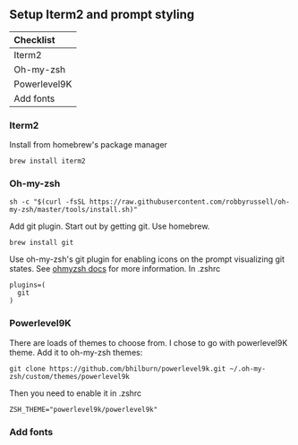 ## Setup Iterm2 and prompt styling 

|Checklist|
|:---|
|Iterm2|
|Oh-my-zsh|
|Powerlevel9K|
|Add fonts|

### Iterm2 
Install from homebrew's package manager
```
brew install iterm2
```

### Oh-my-zsh
```
sh -c "$(curl -fsSL https://raw.githubusercontent.com/robbyrussell/oh-my-zsh/master/tools/install.sh)"
```
Add git plugin. Start out by getting git. Use homebrew.
```
brew install git
```
Use oh-my-zsh's git plugin for enabling icons on the prompt visualizing 
git states. See [ohmyzsh docs](https://github.com/ohmyzsh/ohmyzsh) for more information.
In .zshrc
```
plugins=(
  git
)
```
### Powerlevel9K
There are loads of themes to choose from. I chose to go with powerlevel9K theme. Add it to 
oh-my-zsh themes:
```
git clone https://github.com/bhilburn/powerlevel9k.git ~/.oh-my-zsh/custom/themes/powerlevel9k
```
Then you need to enable it in .zshrc
```
ZSH_THEME="powerlevel9k/powerlevel9k"
```

### Add fonts
